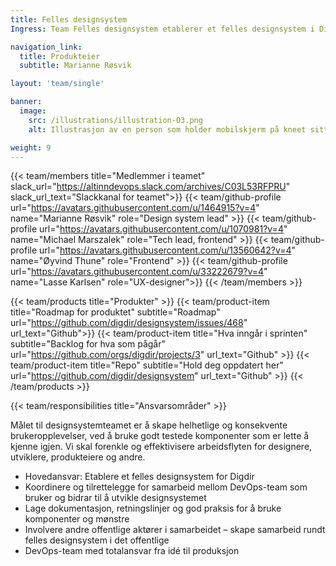 ```yaml
---
title: Felles designsystem
Ingress: Team Felles designsystem etablerer et felles designsystem i Digdir med komponenter som vi utvikler sammen og bruker på tvers av produktteam. Teamet har med folk fra flere avdelinger i Digdir. Andre offentlige aktører er også involvert.

navigation_link:
  title: Produkteier
  subtitle: Marianne Røsvik

layout: 'team/single'

banner:
  image:
    src: /illustrations/illustration-03.png
    alt: Illustrasjon av en person som holder mobilskjerm på kneet sitt

weight: 9
---
```


{{< team/members title="Medlemmer i teamet" slack_url="https://altinndevops.slack.com/archives/C03L53RFPRU" slack_url_text="Slackkanal for teamet">}}
{{< team/github-profile url="https://avatars.githubusercontent.com/u/1464915?v=4" name="Marianne Røsvik" role="Design system lead" >}}
{{< team/github-profile url="https://avatars.githubusercontent.com/u/1070981?v=4" name="Michael Marszalek" role="Tech lead, frontend" >}}
{{< team/github-profile url="https://avatars.githubusercontent.com/u/13560642?v=4" name="Øyvind Thune" role="Frontend" >}}
{{< team/github-profile url="https://avatars.githubusercontent.com/u/33222679?v=4" name="Lasse Karlsen" role="UX-designer">}}
{{< /team/members >}}

{{< team/products title="Produkter" >}}
{{< team/product-item title="Roadmap for produktet" subtitle="Roadmap" url="https://github.com/digdir/designsystem/issues/468" url_text="Github">}}
{{< team/product-item title="Hva inngår i sprinten" subtitle="Backlog for hva som pågår" url="https://github.com/orgs/digdir/projects/3" url_text="Github" >}}
{{< team/product-item title="Repo" subtitle="Hold deg oppdatert her" url="https://github.com/digdir/designsystem" url_text="Github" >}}
{{< /team/products >}}

{{< team/responsibilities title="Ansvarsområder" >}}

Målet til designsystemteamet er å skape helhetlige og konsekvente brukeropplevelser, ved å bruke godt testede komponenter som er lette å kjenne igjen. Vi skal forenkle og effektivisere arbeidsflyten for designere, utviklere, produkteiere og andre.

- Hovedansvar: Etablere et felles designsystem for Digdir
- Koordinere og tilrettelegge for samarbeid mellom DevOps-team som bruker og bidrar til å utvikle designsystemet
- Lage dokumentasjon, retningslinjer og god praksis for å bruke komponenter og mønstre
- Involvere andre offentlige aktører i samarbeidet – skape samarbeid rundt felles designsystem i det offentlige
- DevOps-team med totalansvar fra idé til produksjon
